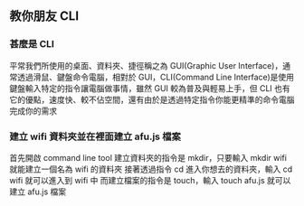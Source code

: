 ## 教你朋友 CLI

### 甚麼是 CLI

平常我們所使用的桌面、資料夾、捷徑稱之為 GUI(Graphic User Interface)，通常透過滑鼠、鍵盤命令電腦，相對於 GUI，CLI(Command Line Interface)是使用鍵盤輸入特定的指令讓電腦做事情，雖然 GUI 較為普及與輕易上手，但 CLI 也有它的優點，速度快、較不佔空間，還有由於是透過特定指令你能更精準的命令電腦完成你的需求

### 建立 wifi 資料夾並在裡面建立 afu.js 檔案

首先開啟 command line tool
建立資料夾的指令是 mkdir，只要輸入 mkdir wifi 就能建立一個名為 wifi 的資料夾
接著透過指令 cd 進入你想去的資料夾，輸入 cd wifi 就可以進入到 wifi 中
而建立檔案的指令是 touch，輸入 touch afu.js 就可以建立 afu.js 檔案
